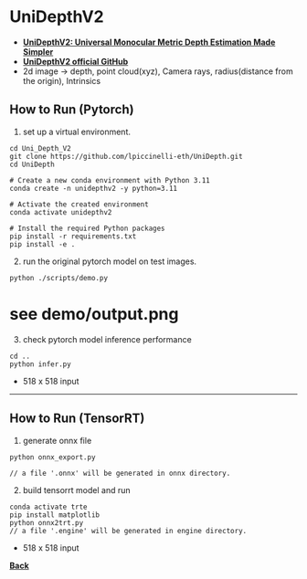 # UniDepthV2
- **[UniDepthV2: Universal Monocular Metric Depth Estimation Made Simpler](https://arxiv.org/abs/2502.20110)**
- **[UniDepthV2 official GitHub](https://github.com/lpiccinelli-eth/UniDepth)**
- 2d image -> depth, point cloud(xyz), Camera rays, radius(distance from the origin), Intrinsics

## How to Run (Pytorch)

1. set up a virtual environment.
```
cd Uni_Depth_V2
git clone https://github.com/lpiccinelli-eth/UniDepth.git
cd UniDepth

# Create a new conda environment with Python 3.11
conda create -n unidepthv2 -y python=3.11

# Activate the created environment
conda activate unidepthv2

# Install the required Python packages
pip install -r requirements.txt 
pip install -e .
```

2. run the original pytorch model on test images.
```
python ./scripts/demo.py
```
# see demo/output.png

3. check pytorch model inference performance
```
cd ..
python infer.py
```
- 518 x 518 input
--------------------------------------------------------------------

## How to Run (TensorRT)

1. generate onnx file

```
python onnx_export.py

// a file '.onnx' will be generated in onnx directory.
```

2. build tensorrt model and run

```
conda activate trte
pip install matplotlib
python onnx2trt.py
// a file '.engine' will be generated in engine directory.
```
- 518 x 518 input


**[Back](../README.md)** 